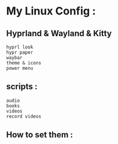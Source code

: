 # My Linux Config :
## Hyprland & Wayland & Kitty
```
hyprl look
hypr paper
waybar
theme & icons
power menu
```
## scripts :
```
audio
books
videos
record videos
```
## How to set them : 
